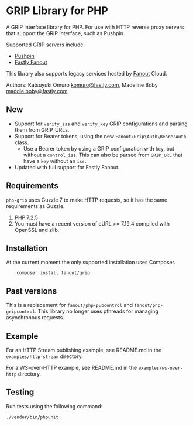 # GRIP Library for PHP

A GRIP interface library for PHP.  For use with HTTP reverse proxy servers
that support the GRIP interface, such as Pushpin.

Supported GRIP servers include:

* [Pushpin](http://pushpin.org/)
* [Fastly Fanout](https://docs.fastly.com/products/fanout)

This library also supports legacy services hosted by [Fanout](https://fanout.io/) Cloud.

Authors: Katsuyuki Omuro <komuro@fastly.com>, Madeline Boby <maddie.boby@fastly.com>

## New

- Support for `verify_iss` and `verify_key` GRIP configurations and parsing them from GRIP_URLs.
- Support for Bearer tokens, using the new `Fanout\Grip\Auth\BearerAuth` class.
  - Use a Bearer token by using a GRIP configuration with `key`, but without a `control_iss`. This can also be parsed
    from `GRIP_URL` that have a `key` without an `iss`.
- Updated with full support for Fastly Fanout.

## Requirements

`php-grip` uses Guzzle 7 to make HTTP requests, so it has the same requirements as
Guzzle.

1. PHP 7.2.5
2. You must have a recent version of cURL >= 7.19.4 compiled with OpenSSL and zlib.

## Installation

At the current moment the only supported installation uses Composer.

```
    composer install fanout/grip
```

## Past versions

This is a replacement for `fanout/php-pubcontrol` and `fanout/php-gripcontrol`.
This library no longer uses pthreads for managing asynchronous requests.

## Example

For an HTTP Stream publishing example,
see README.md in the `examples/http-stream` directory.

For a WS-over-HTTP example,
see README.md in the `examples/ws-over-http` directory.

## Testing

Run tests using the following command:

```
./vendor/bin/phpunit
```
